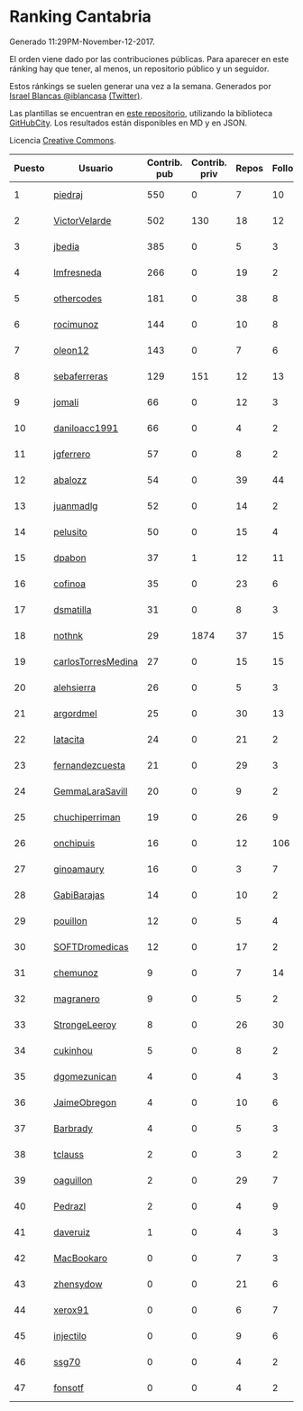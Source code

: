 # Ranking Cantabria

Generado 11:29PM-November-12-2017.

El orden viene dado por las contribuciones públicas. Para aparecer en este ránking hay que tener, al menos, un repositorio público y un seguidor.

Estos ránkings se suelen generar una vez a la semana. Generados por [Israel Blancas @iblancasa](https://github.com/iblancasa/) [(Twitter)](https://twitter.com/iblancasa).

Las plantillas se encuentran en [este repositorio](https://github.com/iblancasa/GH-Spanish-Ranking), utilizando la biblioteca [GitHubCity](https://github.com/iblancasa/GitHubCity). Los resultados están disponibles en MD y en JSON.

Licencia [Creative Commons](https://creativecommons.org/licenses/by/4.0/).

| Puesto   |  Usuario  | Contrib. pub | Contrib. priv |Repos| Followers | Desde |  Avatar  |
|----------|-----------|--------------|---------------|-----|-----------|-------|----------|
|1|[piedraj](https://github.com/piedraj)|550|0|7|10|2012-12-05|![piedraj](https://avatars3.githubusercontent.com/u/2972752)|
|2|[VictorVelarde](https://github.com/VictorVelarde)|502|130|18|12|2010-10-28|![VictorVelarde](https://avatars0.githubusercontent.com/u/458196)|
|3|[jbedia](https://github.com/jbedia)|385|0|5|3|2013-10-28|![jbedia](https://avatars3.githubusercontent.com/u/5796721)|
|4|[lmfresneda](https://github.com/lmfresneda)|266|0|19|2|2015-06-20|![lmfresneda](https://avatars2.githubusercontent.com/u/12979415)|
|5|[othercodes](https://github.com/othercodes)|181|0|38|8|2013-06-25|![othercodes](https://avatars3.githubusercontent.com/u/4815856)|
|6|[rocimunoz](https://github.com/rocimunoz)|144|0|10|8|2013-03-02|![rocimunoz](https://avatars3.githubusercontent.com/u/3746906)|
|7|[oleon12](https://github.com/oleon12)|143|0|7|6|2015-04-17|![oleon12](https://avatars0.githubusercontent.com/u/11987639)|
|8|[sebaferreras](https://github.com/sebaferreras)|129|151|12|13|2016-02-12|![sebaferreras](https://avatars3.githubusercontent.com/u/17194770)|
|9|[jomali](https://github.com/jomali)|66|0|12|3|2012-02-01|![jomali](https://avatars3.githubusercontent.com/u/1397370)|
|10|[daniloacc1991](https://github.com/daniloacc1991)|66|0|4|2|2016-10-22|![daniloacc1991](https://avatars3.githubusercontent.com/u/22999279)|
|11|[jgferrero](https://github.com/jgferrero)|57|0|8|2|2015-03-12|![jgferrero](https://avatars1.githubusercontent.com/u/11438536)|
|12|[abalozz](https://github.com/abalozz)|54|0|39|44|2012-01-08|![abalozz](https://avatars1.githubusercontent.com/u/1312336)|
|13|[juanmadlg](https://github.com/juanmadlg)|52|0|14|2|2011-11-04|![juanmadlg](https://avatars0.githubusercontent.com/u/1173469)|
|14|[pelusito](https://github.com/pelusito)|50|0|15|4|2016-04-22|![pelusito](https://avatars2.githubusercontent.com/u/18612896)|
|15|[dpabon](https://github.com/dpabon)|37|1|12|11|2015-06-24|![dpabon](https://avatars0.githubusercontent.com/u/13040959)|
|16|[cofinoa](https://github.com/cofinoa)|35|0|23|6|2013-07-26|![cofinoa](https://avatars1.githubusercontent.com/u/5098603)|
|17|[dsmatilla](https://github.com/dsmatilla)|31|0|8|3|2011-02-14|![dsmatilla](https://avatars0.githubusercontent.com/u/618172)|
|18|[nothnk](https://github.com/nothnk)|29|1874|37|15|2009-09-05|![nothnk](https://avatars0.githubusercontent.com/u/123532)|
|19|[carlosTorresMedina](https://github.com/carlosTorresMedina)|27|0|15|15|2015-05-24|![carlosTorresMedina](https://avatars2.githubusercontent.com/u/12585344)|
|20|[alehsierra](https://github.com/alehsierra)|26|0|5|3|2017-04-05|![alehsierra](https://avatars2.githubusercontent.com/u/26929522)|
|21|[argordmel](https://github.com/argordmel)|25|0|30|13|2012-01-11|![argordmel](https://avatars0.githubusercontent.com/u/1320168)|
|22|[latacita](https://github.com/latacita)|24|0|21|2|2013-05-03|![latacita](https://avatars1.githubusercontent.com/u/4329371)|
|23|[fernandezcuesta](https://github.com/fernandezcuesta)|21|0|29|3|2014-04-16|![fernandezcuesta](https://avatars0.githubusercontent.com/u/7312236)|
|24|[GemmaLaraSavill](https://github.com/GemmaLaraSavill)|20|0|9|2|2015-05-08|![GemmaLaraSavill](https://avatars3.githubusercontent.com/u/12323749)|
|25|[chuchiperriman](https://github.com/chuchiperriman)|19|0|26|9|2008-11-25|![chuchiperriman](https://avatars2.githubusercontent.com/u/36635)|
|26|[onchipuis](https://github.com/onchipuis)|16|0|12|106|2016-09-09|![onchipuis](https://avatars1.githubusercontent.com/u/22107438)|
|27|[ginoamaury](https://github.com/ginoamaury)|16|0|3|7|2016-09-06|![ginoamaury](https://avatars0.githubusercontent.com/u/22031838)|
|28|[GabiBarajas](https://github.com/GabiBarajas)|14|0|10|2|2017-01-18|![GabiBarajas](https://avatars1.githubusercontent.com/u/25196739)|
|29|[pouillon](https://github.com/pouillon)|12|0|5|4|2013-09-16|![pouillon](https://avatars0.githubusercontent.com/u/5470877)|
|30|[SOFTDromedicas](https://github.com/SOFTDromedicas)|12|0|17|2|2016-08-19|![SOFTDromedicas](https://avatars2.githubusercontent.com/u/21133079)|
|31|[chemunoz](https://github.com/chemunoz)|9|0|7|14|2016-01-13|![chemunoz](https://avatars0.githubusercontent.com/u/16680009)|
|32|[magranero](https://github.com/magranero)|9|0|5|2|2016-03-30|![magranero](https://avatars3.githubusercontent.com/u/18167085)|
|33|[StrongeLeeroy](https://github.com/StrongeLeeroy)|8|0|26|30|2011-06-03|![StrongeLeeroy](https://avatars0.githubusercontent.com/u/828457)|
|34|[cukinhou](https://github.com/cukinhou)|5|0|8|2|2015-12-14|![cukinhou](https://avatars2.githubusercontent.com/u/16288214)|
|35|[dgomezunican](https://github.com/dgomezunican)|4|0|4|3|2012-03-23|![dgomezunican](https://avatars0.githubusercontent.com/u/1568677)|
|36|[JaimeObregon](https://github.com/JaimeObregon)|4|0|10|6|2010-09-27|![JaimeObregon](https://avatars1.githubusercontent.com/u/417226)|
|37|[Barbrady](https://github.com/Barbrady)|4|0|5|3|2014-01-18|![Barbrady](https://avatars1.githubusercontent.com/u/6436548)|
|38|[tclauss](https://github.com/tclauss)|2|0|3|2|2013-02-11|![tclauss](https://avatars3.githubusercontent.com/u/3531048)|
|39|[oaguillon](https://github.com/oaguillon)|2|0|29|7|2012-07-05|![oaguillon](https://avatars1.githubusercontent.com/u/1925152)|
|40|[Pedrazl](https://github.com/Pedrazl)|2|0|4|9|2014-12-04|![Pedrazl](https://avatars1.githubusercontent.com/u/10074431)|
|41|[daveruiz](https://github.com/daveruiz)|1|0|4|3|2012-08-16|![daveruiz](https://avatars2.githubusercontent.com/u/2165375)|
|42|[MacBookaro](https://github.com/MacBookaro)|0|0|7|3|2012-01-27|![MacBookaro](https://avatars0.githubusercontent.com/u/1383817)|
|43|[zhensydow](https://github.com/zhensydow)|0|0|21|6|2011-05-09|![zhensydow](https://avatars1.githubusercontent.com/u/777247)|
|44|[xerox91](https://github.com/xerox91)|0|0|6|7|2011-04-19|![xerox91](https://avatars0.githubusercontent.com/u/740021)|
|45|[injectilo](https://github.com/injectilo)|0|0|9|6|2014-09-01|![injectilo](https://avatars1.githubusercontent.com/u/8612274)|
|46|[ssg70](https://github.com/ssg70)|0|0|4|2|2015-11-04|![ssg70](https://avatars0.githubusercontent.com/u/15652669)|
|47|[fonsotf](https://github.com/fonsotf)|0|0|4|2|2015-11-03|![fonsotf](https://avatars1.githubusercontent.com/u/15630996)|
